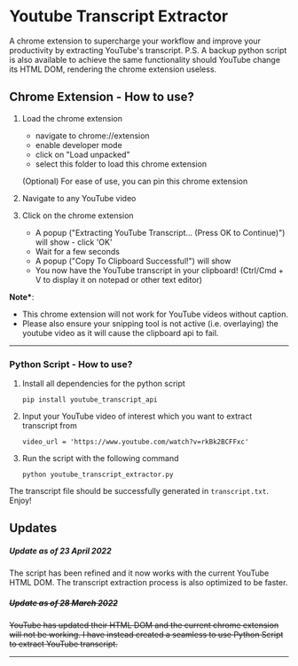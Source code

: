 # Youtube Transcript Extractor

A chrome extension to supercharge your workflow and improve your productivity by extracting YouTube's transcript.
P.S. A backup python script is also available to achieve the same functionality should YouTube change its HTML DOM, rendering the chrome extension useless.

## Chrome Extension - How to use?

1. Load the chrome extension

    - navigate to chrome://extension
    - enable developer mode
    - click on "Load unpacked"
    - select this folder to load this chrome extension

    (Optional) For ease of use, you can pin this chrome extension

2. Navigate to any YouTube video
3. Click on the chrome extension
    - A popup ("Extracting YouTube Transcript... (Press OK to Continue)") will show - click 'OK'
    - Wait for a few seconds
    - A popup ("Copy To Clipboard Successful!") will show
    - You now have the YouTube transcript in your clipboard! (Ctrl/Cmd + V to display it on notepad or other text editor)

**Note\***:

-   This chrome extension will not work for YouTube videos without caption.
-   Please also ensure your snipping tool is not active (i.e. overlaying) the youtube video as it will cause the clipboard api to fail.

---

### Python Script - How to use?

1. Install all dependencies for the python script
    ```
    pip install youtube_transcript_api
    ```
2. Input your YouTube video of interest which you want to extract transcript from
    ```
    video_url = 'https://www.youtube.com/watch?v=rkBk2BCFFxc'
    ```
3. Run the script with the following command
    ```
    python youtube_transcript_extractor.py
    ```

The transcript file should be successfully generated in `transcript.txt`. Enjoy!

## Updates

##### Update as of 23 April 2022

The script has been refined and it now works with the current YouTube HTML DOM. The transcript extraction process is also optimized to be faster.

##### ~~Update as of 28 March 2022~~

~~YouTube has updated their HTML DOM and the current chrome extension will not be working.
I have instead created a seamless to use Python Script to extract YouTube transcript.~~

---
